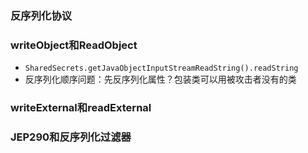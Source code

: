 ### 反序列化协议

### writeObject和ReadObject

* `SharedSecrets.getJavaObjectInputStreamReadString().readString`
* 反序列化顺序问题：先反序列化属性？包装类可以用被攻击者没有的类

### writeExternal和readExternal

### JEP290和反序列化过滤器

